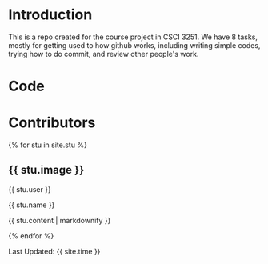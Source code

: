 # Introduction
This is a repo created for the course project in CSCI 3251. We have 8 tasks, mostly for getting used to how github works, including writing simple codes, trying how to do commit, and review other people's work.
# Code
# Contributors
{% for stu in site.stu %}

  <h2>{{ stu.image }}</h2>
  <p>{{ stu.user }}</p>
  <p>{{ stu.name }}</p>
  <p>{{ stu.content | markdownify }}</p>
{% endfor %}

Last Updated: {{ site.time }}
